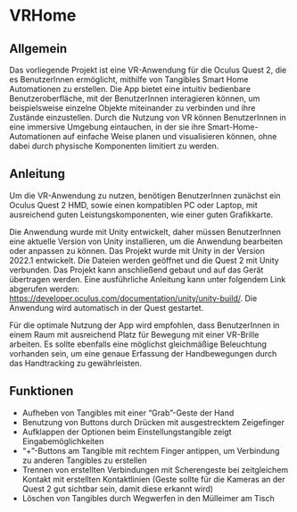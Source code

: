 # VRHome

## Allgemein
Das vorliegende Projekt ist eine VR-Anwendung für die Oculus Quest 2, die es BenutzerInnen ermöglicht, mithilfe von Tangibles Smart Home Automationen zu erstellen. Die App bietet eine intuitiv bedienbare Benutzeroberfläche, mit der BenutzerInnen interagieren können, um beispielsweise einzelne Objekte miteinander zu verbinden und ihre Zustände einzustellen. Durch die Nutzung von VR können BenutzerInnen in eine immersive Umgebung eintauchen, in der sie ihre Smart-Home-Automationen auf einfache Weise planen und visualisieren können, ohne dabei durch physische Komponenten limitiert zu werden.

## Anleitung
Um die VR-Anwendung zu nutzen, benötigen BenutzerInnen zunächst ein Oculus Quest 2 HMD, sowie einen kompatiblen PC oder Laptop, mit ausreichend guten Leistungskomponenten, wie einer guten Grafikkarte.

Die Anwendung wurde mit Unity entwickelt, daher müssen BenutzerInnen eine aktuelle Version von Unity installieren, um die Anwendung bearbeiten oder anpassen zu können. Das Projekt wurde mit Unity in der Version 2022.1 entwickelt. Die Dateien werden geöffnet und die Quest 2 mit Unity verbunden. Das Projekt kann anschließend gebaut und auf das Gerät übertragen werden. Eine ausführliche Anleitung kann unter folgendem Link abgerufen werden: https://developer.oculus.com/documentation/unity/unity-build/. Die Anwendung wird automatisch in der Quest gestartet.

Für die optimale Nutzung der App wird empfohlen, dass BenutzerInnen in einem Raum mit ausreichend Platz für Bewegung mit einer VR-Brille arbeiten. Es sollte ebenfalls eine möglichst gleichmäßige Beleuchtung vorhanden sein, um eine genaue Erfassung der Handbewegungen durch das Handtracking zu gewährleisten.

## Funktionen 
- Aufheben von Tangibles mit einer “Grab”-Geste der Hand
- Benutzung von Buttons durch Drücken mit ausgestrecktem Zeigefinger
- Aufklappen der Optionen beim Einstellungstangible zeigt Eingabemöglichkeiten
- “+”-Buttons am Tangible mit rechtem Finger antippen, um Verbindung zu anderen Tangibles zu erstellen
- Trennen von erstellten Verbindungen mit Scherengeste bei zeitgleichem Kontakt mit erstellten Kontaktlinien (Geste sollte für die Kameras an der Quest 2 gut sichtbar sein, damit diese erkannt wird)
- Löschen von Tangibles durch Wegwerfen in den Mülleimer am Tisch
